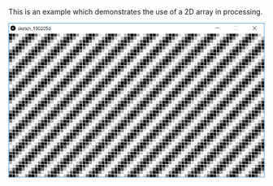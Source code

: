 This is an example which demonstrates the use of a 2D array in processing.

![screenshot](oscillate.png)
